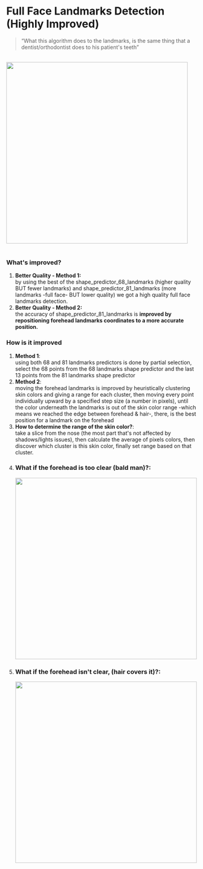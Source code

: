# Full Face Landmarks Detection (Highly Improved)
> “What this algorithm does to the landmarks, is the same thing that a dentist/orthodontist does to his patient's teeth”

<br>
<img src="https://user-images.githubusercontent.com/50156227/140418778-f6c5dba1-abc6-475a-97ae-e49cb7686912.gif" height="480">
<br>
<br>
<h3>What's improved?</h3>

<ol>
    <li>
        <b>Better Quality - Method 1:</b><br>
by using the best of the shape_predictor_68_landmarks (higher quality BUT fewer landmarks) and shape_predictor_81_landmarks (more landmarks -full face- BUT lower quality) we got a high quality full face landmarks detection.<br>
    </li>
    <li>
        <b>Better Quality - Method 2:</b><br>
the accuracy of shape_predictor_81_landmarks is <b>improved by repositioning forehead landmarks coordinates to a more accurate position.</b><br>
    </li>
</ol>



<h3>How is it improved</h3>
<ol>
    <li>
        <b>Method 1</b>:<br>
using both 68 and 81 landmarks predictors is done by partial selection, select the 68 points from the 68 landmarks shape predictor and the last 13 points from the 81 landmarks shape predictor<br>
    </li>
    <li>
        <b>Method 2</b>:<br>
moving the forehead landmarks is improved by heuristically clustering skin colors and giving a range for each cluster, then moving every point individually upward by a specified step size (a number in pixels), until the color underneath the landmarks is out of the skin color range -which means we reached the edge between forehead & hair-, there, is the best position for a landmark on the forehead<br>
    </li>
    <li>
        <b>How to determine the range of the skin color?</b>: <br>
take a slice from the nose (the most part that's not affected by shadows/lights issues), then calculate the average of pixels colors, then discover which cluster is this skin color, finally set range based on that cluster. <br>
    </li>
    <li>
        <h3>What if the forehead is too clear (bald man)?:</h3>
        <img src="https://user-images.githubusercontent.com/50156227/140418814-a4609dce-9a43-4a30-9518-74242663d93e.gif" height="480">
       <br>
    </li>
    <li>
        <h3>What if the forehead isn't clear, (hair covers it)?:</h3>
        <img src="https://user-images.githubusercontent.com/50156227/140418889-f76ac8d2-4389-4f30-9f67-cc41d8defd6e.gif" height="480">
    </li>
</ol>

